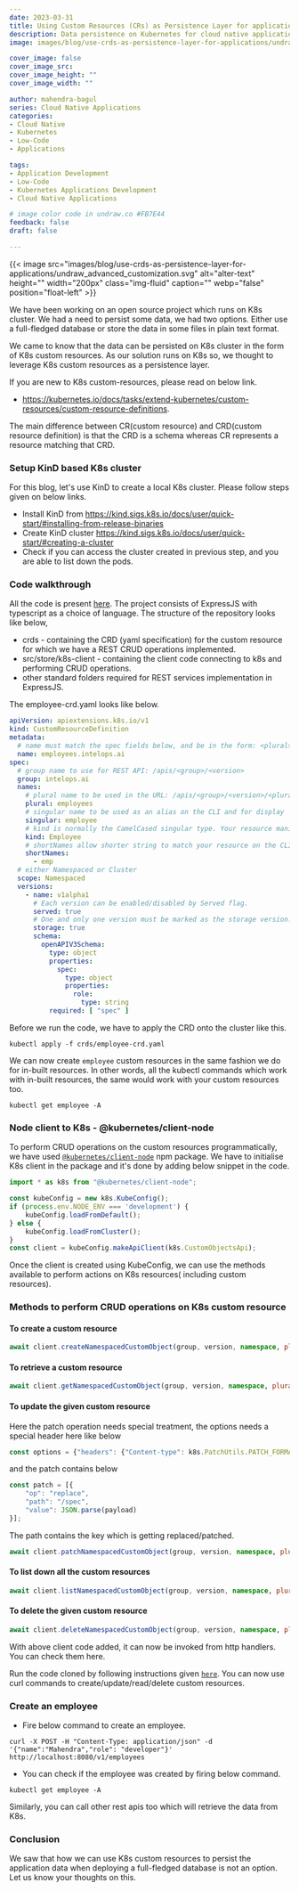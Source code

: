 ```yaml
---
date: 2023-03-31
title: Using Custom Resources (CRs) as Persistence Layer for applications in Kubernetes
description: Data persistence on Kubernetes for cloud native applications using Kubernetes CRs
image: images/blog/use-crds-as-persistence-layer-for-applications/undraw_advanced_customization.svg

cover_image: false
cover_image_src: 
cover_image_height: ""
cover_image_width: ""

author: mahendra-bagul
series: Cloud Native Applications
categories:
- Cloud Native
- Kubernetes
- Low-Code
- Applications

tags:
- Application Development
- Low-Code
- Kubernetes Applications Development
- Cloud Native Applications

# image color code in undraw.co #FB7E44 
feedback: false
draft: false

---
```


{{< image src="images/blog/use-crds-as-persistence-layer-for-applications/undraw_advanced_customization.svg" alt="alter-text" height="" width="200px" class="img-fluid" caption="" webp="false" position="float-left" >}}

We have been working on an open source project which runs on K8s cluster. We had a need to persist some data, we had two
options. Either use a full-fledged database or store the data in some files in plain text format.

We came to know that the data can be persisted on K8s cluster in the form of K8s custom resources. As our solution runs
on K8s so, we thought to leverage K8s custom resources as a persistence layer.

If you are new to K8s custom-resources, please read on below link.

- https://kubernetes.io/docs/tasks/extend-kubernetes/custom-resources/custom-resource-definitions.

The main difference between CR(custom resource) and CRD(custom resource definition) is that the CRD is a schema whereas
CR represents a resource matching that CRD.

### Setup KinD based K8s cluster

For this blog, let's use KinD to create a local K8s cluster. Please follow steps given on below links.

- Install KinD from https://kind.sigs.k8s.io/docs/user/quick-start/#installing-from-release-binaries
- Create KinD cluster https://kind.sigs.k8s.io/docs/user/quick-start/#creating-a-cluster
- Check if you can access the cluster created in previous step, and you are able to list down the pods.

### Code walkthrough

All the code is present [here](https://github.com/intelops/k8s-custom-resource-demo). The project consists of ExpressJS
with typescript as a choice of language. The structure of the repository looks like below,

- crds - containing the CRD (yaml specification) for the custom resource for which we have a REST CRUD operations
  implemented.
- src/store/k8s-client - containing the client code connecting to k8s and performing CRUD operations.
- other standard folders required for REST services implementation in ExpressJS.

The employee-crd.yaml looks like below.

```yaml
apiVersion: apiextensions.k8s.io/v1
kind: CustomResourceDefinition
metadata:
  # name must match the spec fields below, and be in the form: <plural>.<group>
  name: employees.intelops.ai
spec:
  # group name to use for REST API: /apis/<group>/<version>
  group: intelops.ai
  names:
    # plural name to be used in the URL: /apis/<group>/<version>/<plural>
    plural: employees
    # singular name to be used as an alias on the CLI and for display
    singular: employee
    # kind is normally the CamelCased singular type. Your resource manifests use this.
    kind: Employee
    # shortNames allow shorter string to match your resource on the CLI
    shortNames:
      - emp
  # either Namespaced or Cluster
  scope: Namespaced
  versions:
    - name: v1alpha1
      # Each version can be enabled/disabled by Served flag.
      served: true
      # One and only one version must be marked as the storage version.
      storage: true
      schema:
        openAPIV3Schema:
          type: object
          properties:
            spec:
              type: object
              properties:
                role:
                  type: string
          required: [ "spec" ]
```

Before we run the code, we have to apply the CRD onto the cluster like this.

```shell
kubectl apply -f crds/employee-crd.yaml
```

We can now create `employee` custom resources in the same fashion we do for in-built resources. In other words, all the
kubectl
commands which work with in-built resources, the same would work with your custom resources too.

```shell
kubectl get employee -A
```

### Node client to K8s - @kubernetes/client-node

To perform CRUD operations on the custom resources programmatically, we have
used [`@kubernetes/client-node`](https://www.npmjs.com/package/@kubernetes/client-node) npm package. We have to
initialise K8s client in the package and it's done by adding below snippet in the
code.

```typescript
import * as k8s from "@kubernetes/client-node";

const kubeConfig = new k8s.KubeConfig();
if (process.env.NODE_ENV === 'development') {
    kubeConfig.loadFromDefault();
} else {
    kubeConfig.loadFromCluster();
}
const client = kubeConfig.makeApiClient(k8s.CustomObjectsApi);
```

Once the client is created using KubeConfig, we can use the methods available to perform actions on K8s resources(
including custom resources).

### Methods to perform CRUD operations on K8s custom resource

#### To create a custom resource

```typescript
await client.createNamespacedCustomObject(group, version, namespace, plural, JSON.parse(payload));
```

#### To retrieve a custom resource

```typescript
await client.getNamespacedCustomObject(group, version, namespace, plural, name);
```

#### To update the given custom resource

Here the patch operation needs special treatment, the options needs a special header here like below

```typescript
const options = {"headers": {"Content-type": k8s.PatchUtils.PATCH_FORMAT_JSON_PATCH}};
```

and the patch contains below

```typescript
const patch = [{
    "op": "replace",
    "path": "/spec",
    "value": JSON.parse(payload)
}];
```

The path contains the key which is getting replaced/patched.

```typescript
await client.patchNamespacedCustomObject(group, version, namespace, plural, name, JSON.parse(patch), undefined, undefined, undefined, options);
```

#### To list down all the custom resources

```typescript
await client.listNamespacedCustomObject(group, version, namespace, plural, "true", false, "", "", labelSelector);
```

#### To delete the given custom resource

```typescript
await client.deleteNamespacedCustomObject(group, version, namespace, plural, name)
```

With above client code added, it can now be invoked from http handlers. You can check them here.

Run the code cloned by following instructions given [`here`](https://github.com/intelops/k8s-custom-resource-demo#run-code-on-local). You can now use curl commands to create/update/read/delete custom resources.

### Create an employee

- Fire below command to create an employee.

```shell
curl -X POST -H "Content-Type: application/json" -d '{"name":"Mahendra","role": "developer"}' http://localhost:8080/v1/employees
```

- You can check if the employee was created by firing below command.

```shell
kubectl get employee -A
```

Similarly, you can call other rest apis too which will retrieve the data from K8s.

### Conclusion

We saw that how we can use K8s custom resources to persist the application data when deploying a full-fledged database
is not an option. Let us know your thoughts on this.
